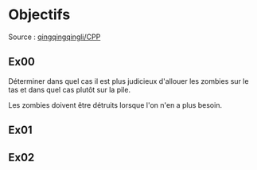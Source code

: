 Objectifs
=========
Source : [qingqingqingli/CPP](https://github.com/qingqingqingli/CPP/tree/main/module01)

Ex00
----
Déterminer dans quel cas il est plus judicieux d'allouer les zombies sur le tas et dans quel cas plutôt sur la pile.

Les zombies doivent être détruits lorsque l'on n'en a plus besoin.

Ex01
----

Ex02
----
